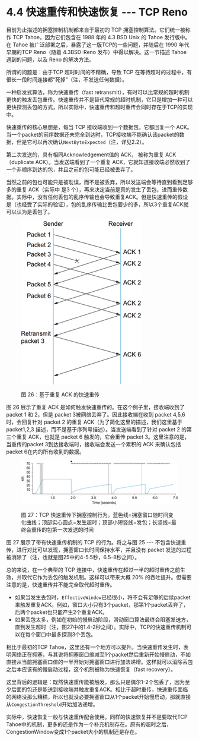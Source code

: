 # 4.4 快速重传和快速恢复 --- TCP Reno

目前为止描述的拥塞控制机制都来自于最初的 TCP 拥塞控制算法。它们统一被称作 TCP Tahoe，因为它们包含在 1988 年的 4.3 BSD Unix 的 Tahoe 发行版中。在 Tahoe 被广泛部署之后，暴露了这一版TCP的一些问题，并随后在 1990 年代早期的TCP Reno（随着 4.3BSD-Reno 发布）中得以解决。这一节描述 Tahoe 遇到的问题，以及 Reno 的解决方法。

所谓的问题是：由于TCP 超时时间的不精确，导致 TCP 在等待超时的过程中，有很长一段时间连接都“死掉”（注，不发送任何数据）。

一种启发式算法，称为快速重传（fast retransmit），有时可以比常规的超时机制更快的触发丢包重传。快速重传并不是替代常规的超时机制，它只是增加一种可以更快探测丢包的方式，所以实际中，快速重传和超时重传会同时存在于TCP的实现中。

快速重传的核心思想是，每当 TCP 接收端收到一个数据包，它都回复一个 ACK。当一个packet的前序数据还未完全到达时，TCP接收端不能确认该packet的数据，但是它可以再次确认`NextByteExpected`（注，详见2.2）。

第二次发送的，具有相同Acknowledgement值的 ACK， 被称为重复 ACK（duplicate ACK）。当发送端看到了一个重复 ACK，它就知道接收端必然收到了一个非顺序到达的包，并且之前的包可能已经被丢弃了。

当然之前的包也可能只是被耽误，而不是被丢弃，所以发送端会等待直到看到足够多的重复 ACK（实际中 是3 个），再来决定当前是真的发生了丢包，进而重传数据。实际中，没有任何丢包的乱序传输也会导致重复ACK。但是快速重传的假设是（也经受了实际的验证），包的乱序传输比丢包要少的多，所以3个重复ACK就可以认为是丢包了。

<figure><img src="../.gitbook/assets/image (1) (1) (1).png" alt="" width="325"><figcaption><p>图 26：基于重复 ACK 的快速重传</p></figcaption></figure>

图 26 展示了重复 ACK 是如何触发快速重传的。在这个例子里，接收端收到了 packet 1 和 2，但是 packet 3被网络丢弃了。因此接收端在收到 packet 4,5,6 时，会回复针对 packet 2 的重复 ACK（为了简化这里的描述，我们这里基于 packet1,2,3 描述，而不是基于序列号描述）。当发送端看到了针对 packet 2 的第三个重复 ACK，也就是 packet 6 触发的，它会重传 packet 3。这里注意的是，当重传的packet 3到达接收端时，接收端会发送一个累积的 ACK 来确认包括 packet 6在内的所有收到的数据。

<figure><img src="../.gitbook/assets/image (2) (1).png" alt=""><figcaption><p>图 27：TCP 快速重传下拥塞控制行为。蓝色线=拥塞窗口随时间变化曲线；顶部实心圆点=发生超时；顶部小短竖线=发包；长竖线=最终会重传的包第一次发送的时间</p></figcaption></figure>

图 27 展示了带有快速重传机制的 TCP 的行为。将之与图 25 --- 不包含快速重传，进行对比可以发现，拥塞窗口长时间保持水平，并且没有 packet 发送的过程被消除了（注，也就是图25中的4-5.5秒，6.5-8秒之间）。

总的来说，在一个典型的 TCP 连接中，快速重传在超过一半的超时重传之前生效，并取代它作为丢包的触发机制。这样可以带来大概 20% 的吞吐提升。但需要注意的是，快速重传并不能完全取代超时重传。

* 如果当发生丢包时，`EffectiveWindow`已经很小，将不会有足够的后续packet来触发重复ACK。例如，窗口大小只有3个packet，那第1个packet丢弃了，后两个packet也只能产生2个重复ACK。
* 如果丢包太多，例如在初始的慢启动阶段，滑动窗口算法最终会阻塞发送方，直到发生超时（注，图27中的1.4-2秒之间）。实际中，TCP的快速重传机制可以在每个窗口中最多探测3个丢包。

相比于最初的TCP Tahoe，这里还有一个地方可以提升。当快速重传发生时，表明网络正在拥塞，与其说将拥塞窗口缩减至1个packet然后重新开始慢启动，不如直接从当前拥塞窗口值的一半开始对拥塞窗口进行加法递增。这样就可以消除丢包之后本应该有的慢启动过程，这个机制被称为快速恢复（fast recovery）。

这里背后的逻辑是：既然快速重传能被触发，那么只是偶尔1-2个包丢了，因为至少后面的包还是能送到接收端并触发重复ACK。相比于超时重传，快速重传面临的网络没那么糟糕，所以也就没必要拥塞窗口从1个packet开始慢启动，那就直接从`CongestionThreshold`开始加法递增。

实际中，快速恢复一般与快速重传配合使用。同样的快速恢复并不是要取代TCP Tahoe中的机制，更多的还是作为一个补充机制存在。原有的超时之后，CongestionWindow变成1个packet大小的机制还是存在。
